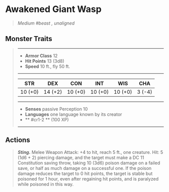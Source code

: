 # Awakened Giant Wasp
>*Medium #beast , unaligned*
## Monster Traits
>___
>- **Armor Class** 12
>- **Hit Points** 13 (3d8)
>- **Speed** 10 ft., fly 50 ft.
>___
>|STR|DEX|CON|INT|WIS|CHA|
>|:---:|:---:|:---:|:---:|:---:|:---:|
>|10 (+0)|14 (+2)|10 (+0)|10 (+0)|10 (+0)|3 (-4)|
>___
>- **Senses** passive Perception 10
>- **Languages** one language known by its creator
>- ** #cr1-2 ** (100 XP)
>___
## Actions
>***Sting.*** Melee Weapon Attack: +4 to hit, reach 5 ft., one creature. Hit: 5 (1d6 + 2) piercing damage, and the target must make a DC 11 Constitution saving throw, taking 10 (3d6) poison damage on a failed save, or half as much damage on a successful one. If the poison damage reduces the target to 0 hit points, the target is stable but poisoned for 1 hour, even after regaining hit points, and is paralyzed while poisoned in this way.